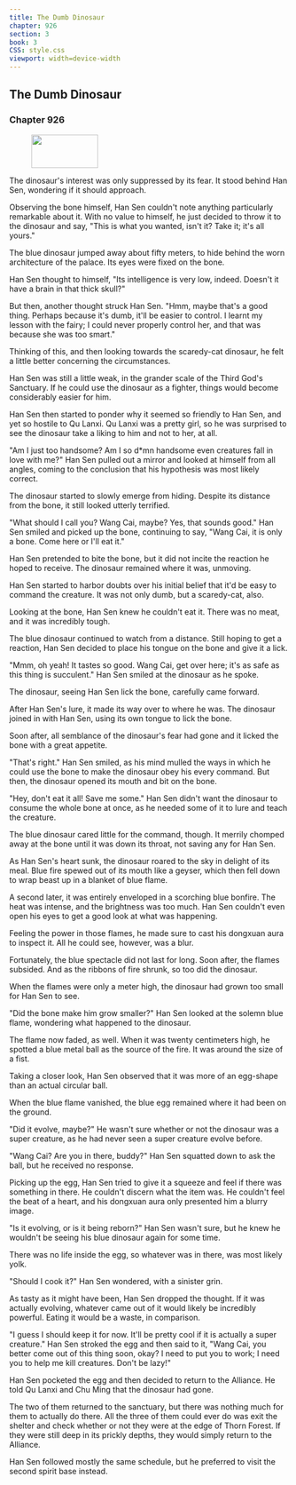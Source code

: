 ```yaml
---
title: The Dumb Dinosaur
chapter: 926
section: 3
book: 3
CSS: style.css
viewport: width=device-width
---
```


## The Dumb Dinosaur

### Chapter 926

<figure>
	<img src="../Images/gem.gif" alt="" id="gem" width="120" height="60" />
</figure>

The dinosaur's interest was only suppressed by its fear. It stood behind Han Sen, wondering if it should approach.

Observing the bone himself, Han Sen couldn't note anything particularly remarkable about it. With no value to himself, he just decided to throw it to the dinosaur and say, "This is what you wanted, isn't it? Take it; it's all yours."

The blue dinosaur jumped away about fifty meters, to hide behind the worn architecture of the palace. Its eyes were fixed on the bone.

Han Sen thought to himself, "Its intelligence is very low, indeed. Doesn't it have a brain in that thick skull?"

But then, another thought struck Han Sen. "Hmm, maybe that's a good thing. Perhaps because it's dumb, it'll be easier to control. I learnt my lesson with the fairy; I could never properly control her, and that was because she was too smart."

Thinking of this, and then looking towards the scaredy-cat dinosaur, he felt a little better concerning the circumstances.

Han Sen was still a little weak, in the grander scale of the Third God's Sanctuary. If he could use the dinosaur as a fighter, things would become considerably easier for him.

Han Sen then started to ponder why it seemed so friendly to Han Sen, and yet so hostile to Qu Lanxi. Qu Lanxi was a pretty girl, so he was surprised to see the dinosaur take a liking to him and not to her, at all.

"Am I just too handsome? Am I so d*mn handsome even creatures fall in love with me?" Han Sen pulled out a mirror and looked at himself from all angles, coming to the conclusion that his hypothesis was most likely correct.

The dinosaur started to slowly emerge from hiding. Despite its distance from the bone, it still looked utterly terrified.

"What should I call you? Wang Cai, maybe? Yes, that sounds good." Han Sen smiled and picked up the bone, continuing to say, "Wang Cai, it is only a bone. Come here or I'll eat it."

Han Sen pretended to bite the bone, but it did not incite the reaction he hoped to receive. The dinosaur remained where it was, unmoving.

Han Sen started to harbor doubts over his initial belief that it'd be easy to command the creature. It was not only dumb, but a scaredy-cat, also.

Looking at the bone, Han Sen knew he couldn't eat it. There was no meat, and it was incredibly tough.

The blue dinosaur continued to watch from a distance. Still hoping to get a reaction, Han Sen decided to place his tongue on the bone and give it a lick.

"Mmm, oh yeah! It tastes so good. Wang Cai, get over here; it's as safe as this thing is succulent." Han Sen smiled at the dinosaur as he spoke.

The dinosaur, seeing Han Sen lick the bone, carefully came forward.

After Han Sen's lure, it made its way over to where he was. The dinosaur joined in with Han Sen, using its own tongue to lick the bone.

Soon after, all semblance of the dinosaur's fear had gone and it licked the bone with a great appetite.

"That's right." Han Sen smiled, as his mind mulled the ways in which he could use the bone to make the dinosaur obey his every command. But then, the dinosaur opened its mouth and bit on the bone.

"Hey, don't eat it all! Save me some." Han Sen didn't want the dinosaur to consume the whole bone at once, as he needed some of it to lure and teach the creature.

The blue dinosaur cared little for the command, though. It merrily chomped away at the bone until it was down its throat, not saving any for Han Sen.

As Han Sen's heart sunk, the dinosaur roared to the sky in delight of its meal. Blue fire spewed out of its mouth like a geyser, which then fell down to wrap beast up in a blanket of blue flame.

A second later, it was entirely enveloped in a scorching blue bonfire. The heat was intense, and the brightness was too much. Han Sen couldn't even open his eyes to get a good look at what was happening.

Feeling the power in those flames, he made sure to cast his dongxuan aura to inspect it. All he could see, however, was a blur.

Fortunately, the blue spectacle did not last for long. Soon after, the flames subsided. And as the ribbons of fire shrunk, so too did the dinosaur.

When the flames were only a meter high, the dinosaur had grown too small for Han Sen to see.

"Did the bone make him grow smaller?" Han Sen looked at the solemn blue flame, wondering what happened to the dinosaur.

The flame now faded, as well. When it was twenty centimeters high, he spotted a blue metal ball as the source of the fire. It was around the size of a fist.

Taking a closer look, Han Sen observed that it was more of an egg-shape than an actual circular ball.

When the blue flame vanished, the blue egg remained where it had been on the ground.

"Did it evolve, maybe?" He wasn't sure whether or not the dinosaur was a super creature, as he had never seen a super creature evolve before.

"Wang Cai? Are you in there, buddy?" Han Sen squatted down to ask the ball, but he received no response.

Picking up the egg, Han Sen tried to give it a squeeze and feel if there was something in there. He couldn't discern what the item was. He couldn't feel the beat of a heart, and his dongxuan aura only presented him a blurry image.

"Is it evolving, or is it being reborn?" Han Sen wasn't sure, but he knew he wouldn't be seeing his blue dinosaur again for some time.

There was no life inside the egg, so whatever was in there, was most likely yolk.

"Should I cook it?" Han Sen wondered, with a sinister grin.

As tasty as it might have been, Han Sen dropped the thought. If it was actually evolving, whatever came out of it would likely be incredibly powerful. Eating it would be a waste, in comparison.

"I guess I should keep it for now. It'll be pretty cool if it is actually a super creature." Han Sen stroked the egg and then said to it, "Wang Cai, you better come out of this thing soon, okay? I need to put you to work; I need you to help me kill creatures. Don't be lazy!"

Han Sen pocketed the egg and then decided to return to the Alliance. He told Qu Lanxi and Chu Ming that the dinosaur had gone.

The two of them returned to the sanctuary, but there was nothing much for them to actually do there. All the three of them could ever do was exit the shelter and check whether or not they were at the edge of Thorn Forest. If they were still deep in its prickly depths, they would simply return to the Alliance.

Han Sen followed mostly the same schedule, but he preferred to visit the second spirit base instead.